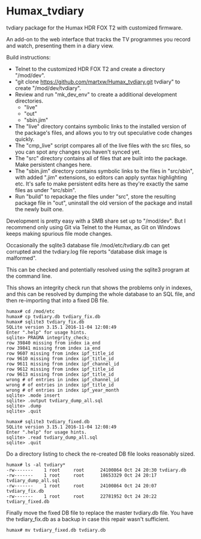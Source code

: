 Humax_tvdiary
=============

tvdiary package for the Humax HDR FOX T2 with customized firmware.

An add-on to the web interface that tracks the TV programmes you record and watch, presenting them in a diary view.

Build instructions:
* Telnet to the customized HDR FOX T2 and create a directory "/mod/dev".
* "git clone https://github.com/martxw/Humax_tvdiary.git tvdiary" to create "/mod/dev/tvdiary".
* Review and run "mk_dev_env" to create a additional development directories.
  * "live"
  * "out"
  * "sbin.jim"
* The "live" directory contains symbolic links to the installed version of the package's files, and allows you to try out speculative code changes quickly.
* The "cmp_live" script compares all of the live files with the src files, so you can spot any changes you haven't synced yet.
* The "src" directory contains all of files that are built into the package. Make persistent changes here.
* The "sbin.jim" directory contains symbolic links to the files in "src/sbin", with added ".jim" extensions, so editors can apply syntax highlighting etc. It's safe to make persistent edits here as they're exactly the same files as under "src/sbin".
* Run "build" to repackage the files under "src", store the resulting package file in "out", uninstall the old version of the package and install the newly built one.

Development is pretty easy with a SMB share set up to "/mod/dev". But I recommend only using Git via Telnet to the Humax, as Git on Windows keeps making spurious file mode changes.


Occasionally the sqlite3 database file /mod/etc/tvdiary.db can get corrupted and the tvdiary.log file reports "database disk image is malformed".

This can be checked and potentially resolved using the sqlite3 program at the command line.

This shows an integrity check run that shows the problems only in indexes, and this can be resolved by dumping the whole database to an SQL file, and then re-importing that into a fixed DB file.

```
humax# cd /mod/etc
humax# cp tvdiary.db tvdiary_fix.db
humax# sqlite3 tvdiary_fix.db
SQLite version 3.15.1 2016-11-04 12:08:49
Enter ".help" for usage hints.
sqlite> PRAGMA integrity_check;
row 39840 missing from index ia_end
row 39841 missing from index ia_end
row 9607 missing from index ipf_title_id
row 9610 missing from index ipf_title_id
row 9611 missing from index ipf_channel_id
row 9612 missing from index ipf_title_id
row 9613 missing from index ipf_title_id
wrong # of entries in index ipf_channel_id
wrong # of entries in index ipf_title_id
wrong # of entries in index ipf_year_month
sqlite> .mode insert
sqlite> .output tvdiary_dump_all.sql
sqlite> .dump
sqlite> .quit

humax# sqlite3 tvdiary_fixed.db
SQLite version 3.15.1 2016-11-04 12:08:49
Enter ".help" for usage hints.
sqlite> .read tvdiary_dump_all.sql
sqlite> .quit
```

Do a directory listing to check the re-created DB file looks reasonably sized.

```
humax# ls -al tvdiary*
-rw-------    1 root     root      24100864 Oct 24 20:30 tvdiary.db
-rw-------    1 root     root      18653329 Oct 24 20:17 tvdiary_dump_all.sql
-rw-------    1 root     root      24100864 Oct 24 20:07 tvdiary_fix.db
-rw-------    1 root     root      22781952 Oct 24 20:22 tvdiary_fixed.db
```

Finally move the fixed DB file to replace the master tvdiary.db file. You have the tvdiary_fix.db as a backup in case this repair wasn't sufficient.

```
humax# mv tvdiary_fixed.db tvdiary.db
```
